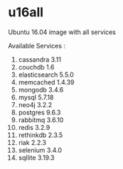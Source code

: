 # u16all
Ubuntu 16.04 image with all services

Available Services :

1. cassandra 3.11
2. couchdb 1.6
3. elasticsearch 5.5.0
4. memcached 1.4.39
5. mongodb 3.4.6
6. mysql 5.7.18
7. neo4j 3.2.2
8. postgres 9.6.3
9. rabbitmq 3.6.10
10. redis 3.2.9
11. rethinkdb 2.3.5
12. riak 2.2.3
13. selenium 3.4.0
14. sqllite 3.19.3

